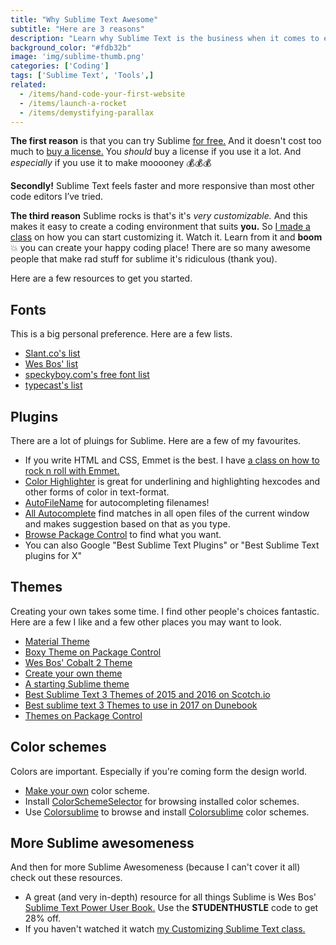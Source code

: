 ```yaml
---
title: "Why Sublime Text Awesome"
subtitle: "Here are 3 reasons"
description: "Learn why Sublime Text is the business when it comes to editing code."
background_color: "#fdb32b"
image: 'img/sublime-thumb.png'
categories: ['Coding']
tags: ['Sublime Text', 'Tools',]
related:
  - /items/hand-code-your-first-website
  - /items/launch-a-rocket
  - /items/demystifying-parallax
---
```


**The first reason** is that you can try Sublime [for free.](https://www.sublimetext.com) And it doesn't cost too much to [buy a license.](https://www.sublimetext.com/buy) You _should_ buy a license if you use it a lot. And _especially_ if you use it to make mooooney 💰💰💰

**Secondly!** Sublime Text feels faster and more responsive than most other code editors I’ve tried.

**The third reason** Sublime rocks is that's it's _very customizable._ And this makes it easy to create a coding environment that suits __you.__ So [I made a class](http://skl.sh/2wqklVd) on how you can start customizing it. Watch it. Learn from it and __boom__ 💥 you can create your happy coding place! There are so many awesome people that make rad stuff for sublime it's ridiculous (thank you).

Here are a few resources to get you started.

## Fonts
This is a big personal preference. Here are a few lists.

- [Slant.co's list](https://www.slant.co/topics/67/~best-programming-fonts)
- [Wes Bos' list](http://wesbos.com/programming-fonts/)
- [speckyboy.com's free font list](https://speckyboy.com/best-free-fonts-coding/)
- [typecast's list](http://typecast.com/blog/10-fonts-for-code)

## Plugins
There are a lot of pluings for Sublime. Here are a few of my favourites.

- If you write HTML and CSS, Emmet is the best. I have [a class on how to rock n roll with Emmet.](http://skl.sh/2vMvcub)
- [Color Highlighter](https://github.com/Monnoroch/ColorHighlighter) is great for underlining and highlighting hexcodes and other forms of color in text-format.
- [AutoFileName](https://github.com/BoundInCode/AutoFileName) for autocompleting filenames!
- [All Autocomplete](https://github.com/alienhard/SublimeAllAutocomplete) find matches in all open files of the current window and makes suggestion based on that as you type.
- [Browse Package Control](https://packagecontrol.io/) to find what you want.
- You can also Google "Best Sublime Text Plugins" or "Best Sublime Text plugins for X"

## Themes
Creating your own takes some time. I find other people's choices fantastic. Here are a few I like and a few other places you may want to look.

- [Material Theme](https://github.com/equinusocio/material-theme)
- [Boxy Theme on Package Control](https://packagecontrol.io/packages/Boxy%20Theme)
- [Wes Bos' Cobalt 2 Theme](https://github.com/wesbos/cobalt2)
- [Create your own theme](https://www.sublimetext.com/docs/3/themes.html)
- [A starting Sublime theme](https://github.com/buymeasoda/soda-theme/)
- [Best Sublime Text 3 Themes of 2015 and 2016 on Scotch.io](https://scotch.io/bar-talk/best-sublime-text-3-themes-of-2015-and-2016)
- [Best sublime text 3 Themes to use in 2017 on Dunebook](https://www.dunebook.com/best-sublime-text-3-themes-to-use-in-2017/)
- [Themes on Package Control](https://packagecontrol.io/search/theme)

## Color schemes
Colors are important. Especially if you're coming form the design world.

- [Make your own](http://tmtheme-editor.herokuapp.com/) color scheme.
- Install [Color​Scheme​Selector](https://packagecontrol.io/packages/ColorSchemeSelector) for browsing installed color schemes.
- Use [Colorsublime](https://github.com/Colorsublime/Colorsublime-Plugin) to browse and install [Colorsublime](https://colorsublime.github.io/) color schemes.

## More Sublime awesomeness
And then for more Sublime Awesomeness (because I can't cover it all) check out these resources.

- A great (and very in-depth) resource for all things Sublime is Wes Bos' [Sublime Text Power User Book.](http://bit.ly/2xJuH2U) Use the __STUDENTHUSTLE__ code to get 28% off.
- If you haven't watched it watch [my Customizing Sublime Text class.](http://skl.sh/2wqklVd)